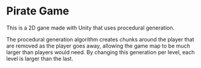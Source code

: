 # Pirate Game

This is a 2D gane made with Unity that uses procedural generation. 

The procedural generation algorithm creates chunks around the player that are removed as the player goes away, allowing the game map to be much larger than players would need. By changing this generation per level, each level is larger than the last.
